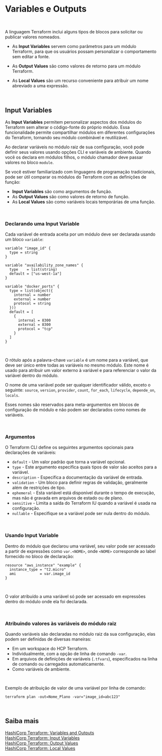 # Variables e Outputs

<br>

A linguagem Terraform inclui alguns tipos de blocos para solicitar ou publicar valores nomeados.

- As **Input Variables** servem como parâmetros para um módulo Terraform, para que os usuários possam personalizar o comportamento sem editar a fonte.

- As **Output Values** são como valores de retorno para um módulo Terraform.

- As **Local Values** são um recurso conveniente para atribuir um nome abreviado a uma expressão.

<br>

## Input Variables

As **Input Variables** permitem personalizar aspectos dos módulos do Terraform sem alterar o código-fonte do próprio módulo. Essa funcionalidade permite compartilhar módulos em diferentes configurações do Terraform, tornando seu módulo combinável e reutilizável.

Ao declarar variáveis ​​no módulo raiz de sua configuração, você pode definir seus valores usando opções CLI e variáveis ​​de ambiente. Quando você os declara em módulos filhos, o módulo chamador deve passar valores no bloco `module`.

Se você estiver familiarizado com linguagens de programação tradicionais, pode ser útil comparar os módulos do Terraform com as definições de função:

- **Input Variables** são como argumentos de função.
- As **Output Values** são como valores de retorno de função.
- As **Local Values** são como variáveis ​​locais temporárias de uma função.

<br>

### Declarando uma Input Variable

Cada variável de entrada aceita por um módulo deve ser declarada usando um bloco `variable`:

```
variable "image_id" {
  type = string
}

variable "availability_zone_names" {
  type    = list(string)
  default = ["us-west-1a"]
}

variable "docker_ports" {
  type = list(object({
    internal = number
    external = number
    protocol = string
  }))
  default = [
    {
      internal = 8300
      external = 8300
      protocol = "tcp"
    }
  ]
}
```

<br>

O rótulo após a palavra-chave `variable` é um nome para a variável, que deve ser único entre todas as variáveis ​​no mesmo módulo. Este nome é usado para atribuir um valor externo à variável e para referenciar o valor da variável dentro do módulo.

O nome de uma variável pode ser qualquer identificador válido, exceto o seguinte: `source`, `version`, `provider`, `count`, `for_each`, `lifecycle`, `depende_on`, `locals`.

Esses nomes são reservados para meta-argumentos em blocos de configuração de módulo e não podem ser declarados como nomes de variáveis.

<br>

### Argumentos

O Terraform CLI define os seguintes argumentos opcionais para declarações de variáveis:

- `default` - Um valor padrão que torna a variável opcional.
- `type` - Este argumento especifica quais tipos de valor são aceitos para a variável.
- `description` - Especifica a documentação da variável de entrada.
- `validation` - Um bloco para definir regras de validação, geralmente além de restrições de tipo.
- `ephemeral` - Esta variável está disponível durante o tempo de execução, mas não é gravada em arquivos de estado ou de plano.
- `sensitive` - Limita a saída do Terraform IU quando a variável é usada na configuração.
- `nullable` - Especifique se a variável pode ser nula dentro do módulo.

<br>

### Usando Input Variable

Dentro do módulo que declarou uma variável, seu valor pode ser acessado a partir de expressões como `var.<NOME>`, onde `<NOME>` corresponde ao label fornecido no bloco de declaração:

```
resource "aws_instance" "example" {
  instance_type = "t2.micro"
  ami           = var.image_id
}
```

<br>

O valor atribuído a uma variável só pode ser acessado em expressões dentro do módulo onde ela foi declarada.


<br>

### Atribuindo valores às variáveis ​​do módulo raiz

Quando variáveis ​​são declaradas no módulo raiz da sua configuração, elas podem ser definidas de diversas maneiras:

- Em um workspace do HCP Terraform.
- Individualmente, com a opção de linha de comando `-var`.
- Em arquivos de definições de variáveis ​​(`.tfvars`), especificados na linha de comando ou carregados automaticamente.
- Como variáveis ​​de ambiente.

<br>

Exemplo de atribuição de valor de uma variável por linha de comando:
```
terraform plan -out=Nome_Plano -var="image_id=abc123"
```





<br>

## Saiba mais
[HashiCorp Terraform: Variables and Outputs](https://developer.hashicorp.com/terraform/language/values)   
[HashiCorp Terraform: Input Variables](https://developer.hashicorp.com/terraform/language/values/variables)   
[HashiCorp Terraform: Output Values](https://developer.hashicorp.com/terraform/language/values/outputs)   
[HashiCorp Terraform: Local Values](https://developer.hashicorp.com/terraform/language/values/locals)   